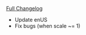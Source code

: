 [Full Changelog](https://github.com/enderneko/Cell/compare/r84-release...20d11bb5286a48fb14f87d73800c6f0b861fc689)

- Update enUS
- Fix bugs (when scale ~= 1)
